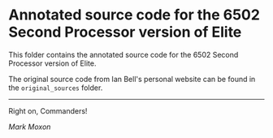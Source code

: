# Annotated source code for the 6502 Second Processor version of Elite

This folder contains the annotated source code for the 6502 Second Processor version of Elite.

The original source code from Ian Bell's personal website can be found in the `original_sources` folder.

---

Right on, Commanders!

_Mark Moxon_